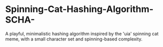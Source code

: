 # Spinning-Cat-Hashing-Algorithm-SCHA-
A playful, minimalistic hashing algorithm inspired by the 'uia' spinning cat meme, with a small character set and spinning-based complexity.

